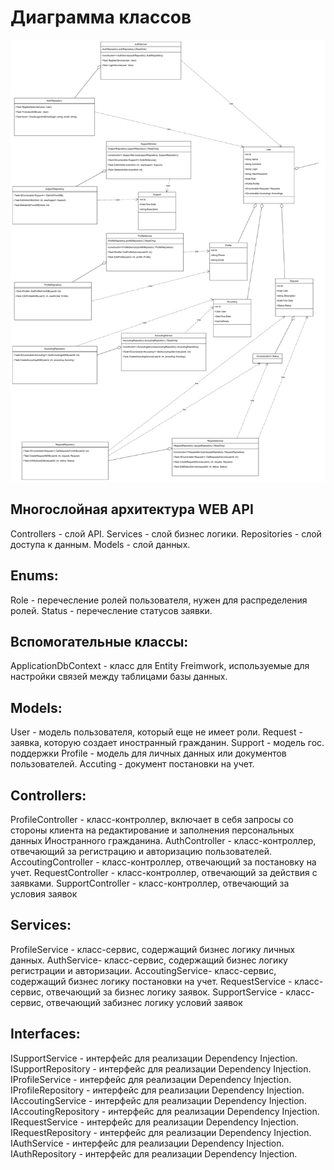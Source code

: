 # Диаграмма классов

![](https://github.com/Chudesnik222/PIS_Project/blob/main/%D0%94%D0%B8%D0%B0%D0%B3%D1%80%D0%B0%D0%BC%D0%BC%D0%B0%20%D0%BA%D0%BB%D0%B0%D1%81%D1%81%D0%BE%D0%B2.jpg)

## Многослойная архитектура WEB API
Controllers - слой API.
Services - слой бизнес логики.
Repositories - слой доступа к данным.
Models - слой данных.

## Enums:
Role - перечесление ролей пользователя, нужен для распределения ролей.
Status - перечесление статусов заявки.

## Вспомогательные классы:
ApplicationDbContext - класс для Entity Freimwork, используемые для настройки связей между таблицами базы данных.

## Models:
User - модель пользователя, который еще не имеет роли.
Request - заявка, которую создает иностранный гражданин.
Support - модель гос. поддержки
Profile - модель для личных данных или документов пользователей.
Accuting - документ постановки на учет.

## Controllers:
ProfileController - класс-контроллер, включает в себя запросы со стороны клиента на редактирование и заполнения персональных данных Иностранного гражданина.
AuthController - класс-контроллер, отвечающий за регистрацию и авторизацию пользователей.
AccoutingController - класс-контроллер, отвечающий за постановку на учет.
RequestController - класс-контроллер, отвечающий за действия с заявками.
SupportController - класс-контроллер, отвечающий за условия заявок

## Services:
ProfileService - класс-сервис, содержащий бизнес логику личных данных.
AuthService- класс-сервис, содержащий бизнес логику регистрации и авторизации.
AccoutingService- класс-сервис, содержащий бизнес логику постановки на учет.
RequestService - класс-сервис, отвечающий за бизнес логику заявок.
SupportService - класс-сервис, отвечающий забизнес логику условий заявок

## Interfaces:
ISupportService - интерфейс для реализации Dependency Injection.
ISupportRepository - интерфейс для реализации Dependency Injection.
IProfileService - интерфейс для реализации Dependency Injection.
IProfileRepository - интерфейс для реализации Dependency Injection.
IAccoutingService - интерфейс для реализации Dependency Injection.
IAccoutingRepository - интерфейс для реализации Dependency Injection.
IRequestService - интерфейс для реализации Dependency Injection.
IRequestRepository - интерфейс для реализации Dependency Injection.
IAuthService - интерфейс для реализации Dependency Injection.
IAuthRepository - интерфейс для реализации Dependency Injection.
